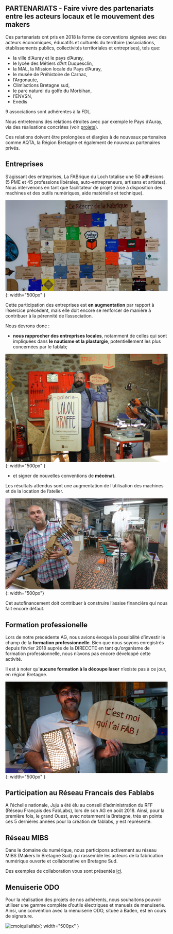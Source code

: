## PARTENARIATS - Faire vivre des partenariats entre les acteurs locaux et le mouvement des makers

Ces partenariats ont pris en 2018 la forme de conventions signées avec des acteurs économiques, éducatifs et culturels du territoire (associations, établissements publics, collectivités territoriales et entreprises), tels que:
- la ville d'Auray et le pays d’Auray,
- le lycée des Métiers d’Art Duquesclin,
- la MAL, la Mission locale du Pays d’Auray,
- le musée de Préhistoire de Carnac,
- l’Argonaute,
- Clim’actions Bretagne sud,
- le parc naturel du golfe du Morbihan,
- l’ENVSN,
- Enédis

9 associations sont adhérentes à la FDL.

Nous entretenons des relations étroites avec par exemple le Pays d’Auray, via des réalisations concrètes (voir [projets](axe-1-projets)).

Ces relations doivent être prolongées et élargies à de nouveaux partenaires comme AQTA, la Région Bretagne et également de nouveaux partenaires privés.

## Entreprises
S’agissant des entreprises, La FABrique du Loch totalise une 50 adhésions (5 PME et 45 professions libérales, auto-entrepreneurs, artisans et artistes). Nous intervenons en tant que facilitateur de projet (mise à disposition des machines et des outils numériques, aide matérielle et technique).

![Partenaires](../images/partenaires.JPG){: width="500px" }

Cette participation des entreprises est **en augmentation** par rapport à l’exercice précédent, mais elle doit encore se renforcer de manière à contribuer à la pérennité de l’association.

Nous devrons donc :
- **nous rapprocher des entreprises locales**, notamment de celles qui sont impliquées dans **le nautisme et la plasturgie**, potentiellement les plus concernées par le fablab;

![cmoifab](../images/RIlalou.jpg){: width="500px" }

- et signer de nouvelles conventions de **mécénat**.

Les résultats attendus sont une augmentation de l’utilisation des machines et de la location de l’atelier.

![cmoifab](../images/RIDynosoe.JPG){: width="500px"}

Cet autofinancement doit contribuer à construire l’assise financière qui nous fait encore défaut.

## Formation professionelle
Lors de notre précédente AG, nous avions évoqué la possibilité d’investir le champ de la **formation professionnelle**. Bien que nous soyons enregistrés depuis février 2018 auprès de la DIRECCTE en tant qu’organisme de formation professionnelle, nous n’avons pas encore développé cette activité.

Il est à noter qu'**aucune formation à la découpe laser** n’existe pas à ce jour, en région Bretagne.

![cmoifab](../images/PI8.JPG){: width="500px" }

## Participation au Réseau Francais des Fablabs
A l’échelle nationale, Juju a été élu au conseil d’administration du RFF (Réseau Français des FabLabs), lors de son AG en août 2018. Ainsi, pour la première fois, le grand Ouest, avec notamment la Bretagne, très en pointe ces 5 dernières années pour la création de fablabs, y est représenté.

## Réseau MIBS
Dans le domaine du numérique, nous participons activement au réseau MIBS (Makers In Bretagne Sud) qui rassemble les acteurs de la fabrication numérique ouverte et collaborative en Bretagne Sud.

Des exemples de collaboration vous sont présentés [ici](axe-5-numerique).

## Menuiserie ODO
Pour la réalisation des projets de nos adhérents, nous souhaitons pouvoir utiliser une gamme complète d’outils électriques et manuels de menuiserie. Ainsi, une convention avec la menuiserie ODO, située à Baden, est en cours de signature.

![cmoiquilaifab](../images/PI14.JPG){: width="500px" }
